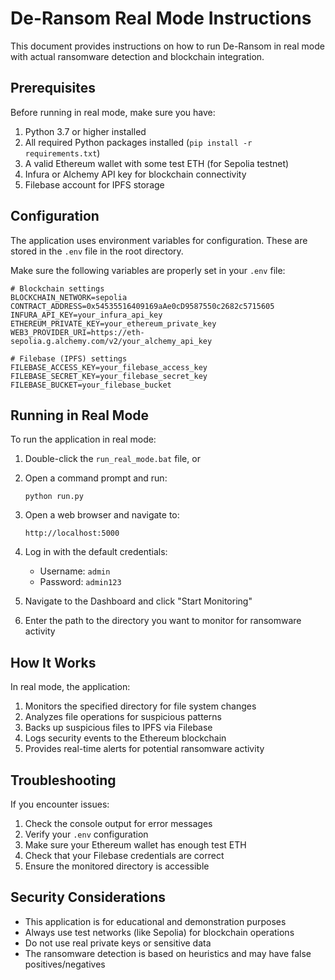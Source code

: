 # De-Ransom Real Mode Instructions

This document provides instructions on how to run De-Ransom in real mode with actual ransomware detection and blockchain integration.

## Prerequisites

Before running in real mode, make sure you have:

1. Python 3.7 or higher installed
2. All required Python packages installed (`pip install -r requirements.txt`)
3. A valid Ethereum wallet with some test ETH (for Sepolia testnet)
4. Infura or Alchemy API key for blockchain connectivity
5. Filebase account for IPFS storage

## Configuration

The application uses environment variables for configuration. These are stored in the `.env` file in the root directory.

Make sure the following variables are properly set in your `.env` file:

```
# Blockchain settings
BLOCKCHAIN_NETWORK=sepolia
CONTRACT_ADDRESS=0x54535516409169aAe0cD9587550c2682c5715605
INFURA_API_KEY=your_infura_api_key
ETHEREUM_PRIVATE_KEY=your_ethereum_private_key
WEB3_PROVIDER_URI=https://eth-sepolia.g.alchemy.com/v2/your_alchemy_api_key

# Filebase (IPFS) settings
FILEBASE_ACCESS_KEY=your_filebase_access_key
FILEBASE_SECRET_KEY=your_filebase_secret_key
FILEBASE_BUCKET=your_filebase_bucket
```

## Running in Real Mode

To run the application in real mode:

1. Double-click the `run_real_mode.bat` file, or
2. Open a command prompt and run:
   ```
   python run.py
   ```

3. Open a web browser and navigate to:
   ```
   http://localhost:5000
   ```

4. Log in with the default credentials:
   - Username: `admin`
   - Password: `admin123`

5. Navigate to the Dashboard and click "Start Monitoring"

6. Enter the path to the directory you want to monitor for ransomware activity

## How It Works

In real mode, the application:

1. Monitors the specified directory for file system changes
2. Analyzes file operations for suspicious patterns
3. Backs up suspicious files to IPFS via Filebase
4. Logs security events to the Ethereum blockchain
5. Provides real-time alerts for potential ransomware activity

## Troubleshooting

If you encounter issues:

1. Check the console output for error messages
2. Verify your `.env` configuration
3. Make sure your Ethereum wallet has enough test ETH
4. Check that your Filebase credentials are correct
5. Ensure the monitored directory is accessible

## Security Considerations

- This application is for educational and demonstration purposes
- Always use test networks (like Sepolia) for blockchain operations
- Do not use real private keys or sensitive data
- The ransomware detection is based on heuristics and may have false positives/negatives